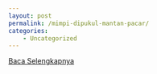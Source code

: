 ```yaml
---
layout: post
permalink: /mimpi-dipukul-mantan-pacar/
categories:
    - Uncategorized
---
```


[Baca Selengkapnya](/09)